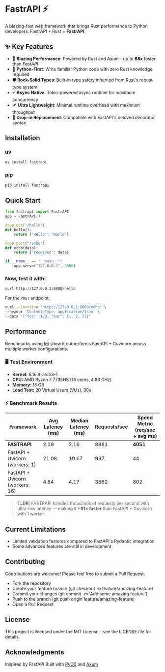 # FastrAPI ⚡

A blazing-fast web framework that brings Rust performance to Python developers. FastrAPI + Rust = **FastrAPI**.

## ✨ Key Features

- 🚀 **Blazing Performance**: Powered by Rust and Axum - up to **88x** faster than *FastAPI*
- 🐍 **Python-First**: Write familiar Python code with zero Rust knowledge required
- 🛡️ **Rock-Solid Types**: Built-in type safety inherited from Rust's robust type system
- ⚡ **Async Native**: Tokio-powered async runtime for maximum concurrency
- 🪶 **Ultra Lightweight**: Minimal runtime overhead with maximum throughput
- 🎯 **Drop-in Replacement**: Compatible with FastAPI's beloved decorator syntax

## Installation

### uv
```bash
uv install fastrapi
```

### pip
```bash
pip install fastrapi
```

## Quick Start

```python
from fastrapi import FastrAPI
app = FastrAPI()

@app.get("/hello")
def hello():
    return {"Hello": "World"}

@app.post("/echo")
def echo(data):
    return {"received": data}

if __name__ == "__main__":
    app.serve("127.0.0.1", 8080)
```

### Now, test it with:
```bash
curl http://127.0.0.1:8080/hello
```

For the `POST` endpoint:
```bash
curl --location 'http://127.0.0.1:8080/echo' \
--header 'Content-Type: application/json' \
--data '{"foo": 123, "bar": [1, 2, 3]}'
```

## Performance
Benchmarks using [k6](https://k6.io/) show it outperforms FastAPI + Guvicorn across multiple worker configurations.

### 🖥️ Test Environment
- **Kernel:** 6.16.8-arch3-1  
- **CPU:** AMD Ryzen 7 7735HS (16 cores, 4.83 GHz)  
- **Memory:** 15 GB  
- **Load Test:** 20 Virtual Users (VUs), 30s  

### ⚡ Benchmark Results

| Framework                           | Avg Latency (ms) | Median Latency (ms) | Requests/sec | **Speed Metric** (req/sec ÷ avg ms) |
|------------------------------------|-----------------|-------------------|-------------|-----------------------------------|
| **FASTRAPI**                        | 2.19            | 2.16              | 8881        | **4051**                          |
| FastAPI + Uvicorn (workers: 1)     | 21.08           | 19.67             | 937         | 44                                |
| FastAPI + Uvicorn (workers: 16)    | 4.84            | 4.17              | 3882        | 802                               |


> **TLDR;** FASTRAPI handles thousands of requests per second with ultra-low latency — making it **~91× faster** than FastAPI + Guvicorn with 1 worker.

## Current Limitations
- Limited validation features compared to FastAPI's Pydantic integration
- Some advanced features are still in development

## Contributing
Contributions are welcome! Please feel free to submit a Pull Request.

- Fork the repository
- Create your feature branch (git checkout -b feature/amazing-feature)
- Commit your changes (git commit -m 'Add some amazing feature')
- Push to the branch (git push origin feature/amazing-feature)
- Open a Pull Request

## License
This project is licensed under the MIT License - see the LICENSE file for details.

## Acknowledgments
Inspired by FastAPI
Built with [PyO3](https://github.com/PyO3/pyo3/) and [Axum](https://github.com/tokio-rs/axum/)
